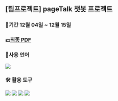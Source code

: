 ## [팀프로젝트] pageTalk 챗봇 프로젝트

### 📆기간 12월 04일 ~ 12월 15일 

### 💷[최종 PDF](https://github.com/JeongYoonBaek/PythonProject/blob/main/%ED%98%84%EC%98%A4/pageTalk%20%EC%B1%97%EB%B4%87%20ppt.pdf)


### 📓사용 언어
<img src="https://img.shields.io/badge/python-3776AB?style=for-the-badge&#x26;logo=python&logoColor=white"/></a> 
<br>
### 🛠 활용 도구
<img src="https://img.shields.io/badge/pycharm-000000?style=for-the-badge&#x26;logo=pycharm&logoColor=white"/></a>
<img src="https://img.shields.io/badge/flask-g000000?style=for-the-badge&#x26;logo=flask&logoColor=white"/></a>
<img src="https://img.shields.io/badge/kakao-FFCD00?style=for-the-badge&#x26;logo=kakao&logoColor=white"/></a>
<img src="https://img.shields.io/badge/canva-00C4CC?style=for-the-badge&#x26;logo=canva&logoColor=white"/></a>

